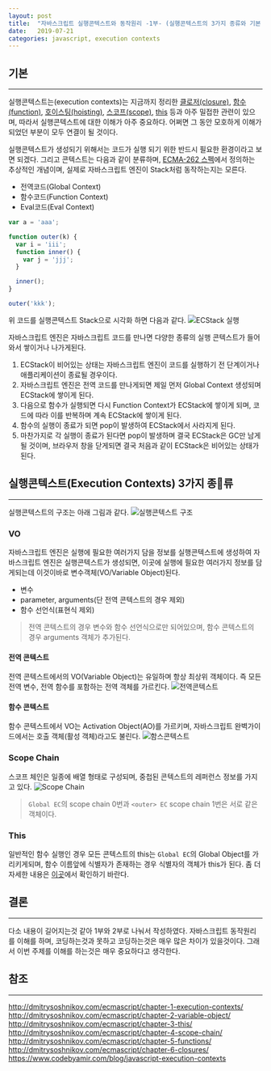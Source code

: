 ```yaml
---
layout: post
title:  "자바스크립트 실행콘텍스트와 동작원리 -1부- (실행콘텍스트의 3가지 종류와 기본 실행)"
date:   2019-07-21
categories: javascript, execution contexts
---
```


## 기본
---
실행콘텍스트는(execution contexts)는 지금까지 정리한 [클로저(closure)](https://yoosoo-won.github.io/javascript,/closure,/%ED%81%B4%EB%A1%9C%EC%A0%80/2019/06/30/closure.html), [함수(function)](https://yoosoo-won.github.io/javascript,/function,/function/declarations,/expressions/2019/07/14/function-declarations-vs-function-expressions.html), [호이스팅(hoisting)](https://yoosoo-won.github.io/javascript/2019/06/02/What-is-Hoisting.html), [스코프(scope)](https://yoosoo-won.github.io/javascript,/scope,/%EC%8A%A4%EC%BD%94%ED%94%84/2019/07/07/scope.html), [this](https://yoosoo-won.github.io/javascript,/this/2019/06/23/this.html) 등과 아주 밀접한 관련이 있으며, 따라서 실행콘텍스트에 대한 이해가 아주 중요하다. 어쩌면 그 동안 모호하게 이해가 되었던 부분이 모두 연결이 될 것이다.

실행콘텍스트가 생성되기 위해서는 코드가 실행 되기 위한 반드시 필요한 환경이라고 보면 되겠다. 그리고 콘텍스트는 다음과 같이 분류하며, [ECMA-262 스펙](https://developer.mozilla.org/ko/docs/Web/JavaScript/%EC%96%B8%EC%96%B4_%EB%A6%AC%EC%86%8C%EC%8A%A4)에서 정의하는 추상적인 개념이며, 실제로 자바스크립트 엔진이 Stack처럼 동작하는지는 모른다.

* 전역코드(Global Context)
* 함수코드(Function Context)
* Eval코드(Eval Context)

```javascript
var a = 'aaa';

function outer(k) {
  var i = 'iii';
  function inner() {
    var j = 'jjj';
  }

  inner();
}

outer('kkk');
```

위 코드를 실행콘텍스트 Stack으로 시각화 하면 다음과 같다.
![ECStack 실행](https://user-images.githubusercontent.com/15857404/61588069-fc3dcf80-abcf-11e9-8186-1163fac8dc76.png)

자바스크립트 엔진은 자바스크립트 코드를 만나면 다양한 종류의 실행 콘텍스트가 들어와서 쌓이거나 나가게된다. 
1. ECStack이 비어있는 상태는 자바스크립트 엔진이 코드를 실행하기 전 단계이거나 애플리케이션이 종료될 경우이다.
2. 자바스크립트 엔진은 전역 코드를 만나게되면 제일 먼저 Global Context 생성되며 ECStack에 쌓이게 된다.
3. 다음으로 함수가 실행되면 다시 Function Context가 ECStack에 쌓이게 되며, 코드에 따라 이를 반복하며 계속 ECStack에 쌓이게 된다.
4. 함수의 실행이 종료가 되면 pop이 발생하여 ECStack에서 사라지게 된다.
5. 마찬가지로 각 실행이 종료가 된다면 pop이 발생하며 결국 ECStack은 GC만 남게 될 것이며, 브라우저 창을 닫게되면 결국 처음과 같이 ECStack은 비어있는 상태가 된다.

## 실행콘텍스트(Execution Contexts) 3가지 종류
---
실행콘텍스트의 구조는 아래 그림과 같다.
![실행콘텍스트 구조](https://user-images.githubusercontent.com/15857404/61588471-129b5980-abd7-11e9-916c-48be00d4d3e7.png)

### VO
자바스크립트 엔진은 실행에 필요한 여러가지 담을 정보를 실행콘텍스트에 생성하여 
자바스크립트 엔진은 실행콘텍스트가 생성되면, 이곳에 실행에 필요한 여러가지 정보를 담게되는데 이것이바로 변수객체(VO/Variable Object)된다.

* 변수
* parameter, arguments(단 전역 콘텍스트의 경우 제외)
* 함수 선언식(표현식 제외)

> 전역 콘텍스트의 경우 변수와 함수 선언식으로만 되어있으며,
함수 콘텍스트의 경우 arguments 객체가 추가된다.

#### 전역 콘텍스트
전역 콘텍스트에서의 VO(Variable Object)는 유일하며 항상 최상위 객체이다. 즉 모든 전역 변수, 전역 함수를 포함하는 전역 객체를 가르킨다.
![전역콘텍스트](https://user-images.githubusercontent.com/15857404/61589314-29e04400-abe3-11e9-908b-f51ec9bcc6cd.png)

#### 함수 콘텍스트
함수 콘텍스트에서 VO는 Activation Object(AO)를 가르키며, 자바스크립트 완벽가이드에서는 호출 객체(활성 객체)라고도 불린다.
![함스콘텍스트](https://user-images.githubusercontent.com/15857404/61588750-817ab180-abdb-11e9-82ec-391ca66bca91.png)

### Scope Chain
스코프 체인은 일종에 배열 형태로 구성되며, 중첩된 콘텍스트의 레퍼런스 정보를 가지고 있다.
![Scope Chain](https://user-images.githubusercontent.com/15857404/61589354-a6732280-abe3-11e9-9d36-e138f9033f92.png)

> `Global EC`의 scope chain 0번과 `<outer> EC` scope chain 1번은 서로 같은 객체이다.

### This
일반적인 함수 실행인 경우 모든 콘텍스트의 this는 `Global EC`의 Global Object를 가리키게되며, 함수 이름앞에 식별자가 존재하는 경우 식별자의 객체가 this가 된다.
좀 더 자세한 내용은 [이곳](https://yoosoo-won.github.io/javascript,/this/2019/06/23/this.html)에서 확인하기 바란다.


## 결론
---
다소 내용이 길어지는것 같아 1부와 2부로 나눠서 작성하였다. 자바스크립트 동작원리를 이해를 하며, 코딩하는것과 못하고 코딩하는것은 매우 많은 차이가 있을것이다. 그래서 이번 주제를 이해를 하는것은 매우 중요하다고 생각한다. 

## 참조
---
http://dmitrysoshnikov.com/ecmascript/chapter-1-execution-contexts/
http://dmitrysoshnikov.com/ecmascript/chapter-2-variable-object/
http://dmitrysoshnikov.com/ecmascript/chapter-3-this/
http://dmitrysoshnikov.com/ecmascript/chapter-4-scope-chain/
http://dmitrysoshnikov.com/ecmascript/chapter-5-functions/
http://dmitrysoshnikov.com/ecmascript/chapter-6-closures/
https://www.codebyamir.com/blog/javascript-execution-contexts
